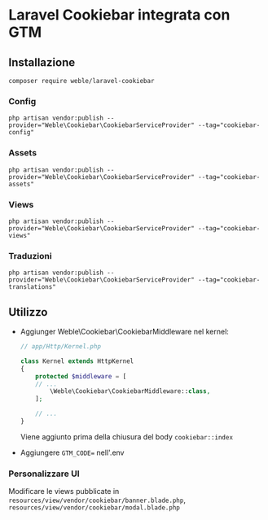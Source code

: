 # Laravel Cookiebar integrata con GTM

## Installazione

```shell
composer require weble/laravel-cookiebar
```

### Config

```shell
php artisan vendor:publish --provider="Weble\Cookiebar\CookiebarServiceProvider" --tag="cookiebar-config"
```

### Assets

```shell
php artisan vendor:publish --provider="Weble\Cookiebar\CookiebarServiceProvider" --tag="cookiebar-assets"
```

### Views

```shell
php artisan vendor:publish --provider="Weble\Cookiebar\CookiebarServiceProvider" --tag="cookiebar-views"
```

### Traduzioni

```shell
php artisan vendor:publish --provider="Weble\Cookiebar\CookiebarServiceProvider" --tag="cookiebar-translations"
```

## Utilizzo

- Aggiunger Weble\Cookiebar\CookiebarMiddleware nel kernel:

    ```php
    // app/Http/Kernel.php
    
    class Kernel extends HttpKernel
    {
        protected $middleware = [
        // ...
            \Weble\Cookiebar\CookiebarMiddleware::class,
        ];
    
        // ...
    }
    ```
    Viene aggiunto prima della chiusura del body ```cookiebar::index```


- Aggiungere ```GTM_CODE=``` nell'.env

### Personalizzare UI

Modificare le views pubblicate in ```resources/view/vendor/cookiebar/banner.blade.php```, ```resources/view/vendor/cookiebar/modal.blade.php```
